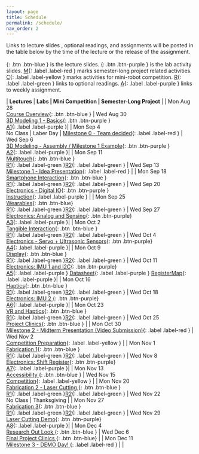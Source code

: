```yaml
---
layout: page
title: Schedule
permalink: /schedule/
nav_order: 2
---
```

Links to lecture slides , optional readings, and assignments will be posted in the table below by the time of the lecture or the release of the assignment. <br> <br>
[](){: .btn .btn-blue } is the lecture slides.
[](){: .btn .btn-purple } is the lab activity slides.
[M](){: .label .label-red } marks semester-long project related activities.
[C](){: .label .label-yellow } marks activities for mini-robot competition.
[R](){: .label .label-green } links to optional readings.
[A](){: .label .label-purple } links to weekly assignment.

| **Lectures**                     |   **Labs \| Mini Competition \|  Semester-Long Project**            |
| Mon Aug 28 <br> [Course Overview](assets/pdf/lectures/0-Overview.pdf){: .btn .btn-blue }                            | Wed Aug 30 <br> [3D Modeling 1 - Basics](){: .btn .btn-purple   } <br> [A1](assets/pdf/assignments/Assignment_Fall23_A1.pdf){: .label .label-purple }|
| Mon Sep 4 <br> No Class \| Laber Day \| [Milestone 0 - Team decided](){: .label .label-red }                        | Wed Sep 6 <br> [3D Modeling - Assembly / Milestone 1 Example](assets/pdf/lectures/3-Milestone_1_example.pdf){: .btn .btn-purple   } <br> [A2](assets/pdf/assignments/Assignment_Fall23_A2.pdf){: .label .label-purple }|
| Mon Sep 11 <br> [Multitouch](assets/pdf/lectures/4-Multi-touch-Technology.pdf){: .btn .btn-blue } <br>[R1](https://dl.acm.org/doi/abs/10.1145/502348.502389){: .label .label-green }[R2](https://dl.acm.org/doi/abs/10.1145/3332165.3347873){: .label .label-green }                                 | Wed Sep 13 <br> [Milestone 1 - Idea Presentation](){: .label .label-red } | 
| Mon Sep 18 <br> [Smartphone Interaction](assets/pdf/lectures/6-Mobile_Interaction_part1.pdf){: .btn .btn-blue } <br>[R1](https://dl.acm.org/doi/10.1145/3290605.3300254){: .label .label-green }[R2](https://dl.acm.org/doi/10.1145/2501988.2502049){: .label .label-green }             | Wed Sep 20 <br> [Electronics - Digital IO](){: .btn .btn-purple }  <br>[Instruction](){: .label .label-purple } |
| Mon Sep 25 <br> [Wearables](){: .btn .btn-blue} <br> [R1](){: .label .label-green }[R2](){: .label .label-green }            | Wed Sep 27 <br> [Electronics: Analog and Sensing](){: .btn .btn-purple} <br> [A3](assets/pdf/assignments/Assignment_Fall23_A3.pdf){: .label .label-purple }|
| Mon Oct 2 <br> [Tangible Interaction](){: .btn .btn-blue }   <br>[R1](){: .label .label-green }[R2](){: .label .label-green }           | Wed Oct 4 <br> [Electronics - Servo + Ultrasonic Sensors](){: .btn .btn-purple} <br> [A4](){: .label .label-purple }|
| Mon Oct 9 <br> [Display](){: .btn .btn-blue }    <br>[R1](){: .label .label-green }[R2](){: .label .label-green }          | Wed Oct 11 <br> [Electronics: IMU 1 and I2C](){: .btn .btn-purple} <br> [A5](){: .label .label-purple } [Datasheet](){: .label .label-purple } [RegisterMap](){: .label .label-purple }|
| Mon Oct 16 <br> [Haptics](){: .btn .btn-blue }   <br>[R1](){: .label .label-green }[R2](){: .label .label-green }           | Wed Oct 18 <br> [Electronics: IMU 2 ](){: .btn .btn-purple} <br> [A6](){: .label .label-purple }|
| Mon Oct 23 <br> [VR and Haptics](){: .btn .btn-blue }  <br>[R1](){: .label .label-green }[R2](){: .label .label-green }            | Wed Oct 25 <br> [Project Clinics](){: .btn .btn-blue }            |
| Mon Oct 30 <br> [Milestone 2 - Midterm Presentation (Video Submission)](){: .label .label-red } | Wed Nov 2 <br> [Competition Preparation](){: .label .label-yellow } |
| Mon Nov 1 <br> [Fabrication 1](){: .btn .btn-blue }    <br>[R1](){: .label .label-green }[R2](){: .label .label-green }          | Wed Nov 8 <br> [Electronics: Shift Register](){: .btn .btn-purple} <br> [A7](){: .label .label-purple }|
| Mon Nov 13 <br> [Accessibility ](){: .btn .btn-blue }            | Wed Nov 15 <br> [Competition](){: .label .label-yellow } |
| Mon Nov 20 <br> [Fabrication 2 - Laser Cutting ](){: .btn .btn-blue }  <br>[R1](){: .label .label-green }[R2](){: .label .label-green }            | Wed Nov 22 <br> No Class \| Thanksgiving |
| Mon Nov 27 <br> [Fabrication 3](){: .btn .btn-blue }   <br>[R1](){: .label .label-green }[R2](){: .label .label-green }           | Wed Nov 29 <br> [Laser Cutting Demo](){: .btn .btn-purple} <br> [A8](){: .label .label-purple }|
| Mon Dec 4 <br> [Research Out Look ](){: .btn .btn-blue }              | Wed Dec 6 <br> [Final Project Clinics ](){: .btn .btn-blue} |
| Mon Dec 11 <br> [Milestone 3 - DEMO Day! ](){: .label .label-red }              | |





